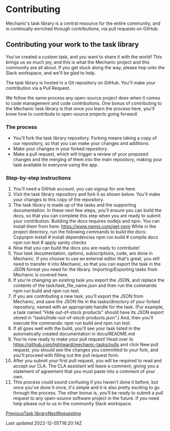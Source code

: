 # Contributing

Mechanic's task library is a central resource for the entire community, and is continually enriched through contributions, via pull requests on GitHub.

## Contributing your work to the task library

You've created a custom task, and you want to share it with the world! This brings us so much joy, and this is what the Mechanic project and this community are all about. If you get stuck along the way, please hop onto the Slack workspace, and we'll be glad to help.

The task library is hosted in a Git repository on GitHub. You'll make your contribution via a Pull Request.

We follow the same process any open-source project does when it comes to code management and code contributions. One bonus of contributing to the Mechanic task library is that once you learn the process here, you'll know how to contribute to open-source projects going forward.

### The process

- You'll fork the task library repository. Forking means taking a copy of our repository, so that you can make your changes and additions.
- Make your changes in your forked repository.
- Make a pull request, which will trigger a review of your proposed changes and the merging of them into the main repository, making your task available to everyone using the app.

### Step-by-step instructions

1. You'll need a GitHub account, you can signup for one here.
2. Visit the task library repository and fork it as shown below. You'll make your changes to this copy of the repository.
3. The task library is made up of the tasks and the supporting documentation. In these next few steps, you'll ensure you can build the docs, so that you can complete this step when you are ready to submit your contribution. Building the docs requires nodejs and npm. You can install them from here: https://www.npmjs.com/get-npm While in the project directory, run the following commands to build the docs: Copynpm install # install dependencies npm run build # compile docs npm run test # apply sanity checks
4. Now that you can build the docs you are ready to contribute!
5. Your task documentation, options, subscriptions, code, are done in Mechanic. If you choose to use an external editor that's great, you still need to transfer it into Mechanic, so that you can export the task in the JSON format you need for the library. Importing/Exporting tasks from Mechanic is covered here.
6. If you're changing an existing task you export the JSON, and replace the contents of the task/task\_file\_name.json and then run the commands npm run build and npm run test.
7. If you are contributing a new task, you'll export the JSON from Mechanic, and save the JSON file in the tasks/directory of your forked repository, named with an appropriate handle for the task. (For example, a task named "Hide out-of-stock products" should have its JSON export stored in "tasks/hide-out-of-stock-products.json".) And, then you'll execute the commands: npm run build and npm run test.
8. If all goes well with the build, you'll see your task listed in the automatically created documentation in docs/README.md
9. You're now ready to make your pull request! Head over to https://github.com/lightward/mechanic-tasks/pulls and click New pull request, you should see the changes you committed to your fork, and you'll proceed with filling out the pull request form.
10. After you submit your first pull request, you will be required to read and accept our CLA. The CLA assistant will leave a comment, giving you a statement of agreement that you must paste into a comment of your own.
11. This process could sound confusing if you haven't done it before, but once you've done it once, it's simple and it is also pretty exciting to go through the process. The other bonus is, you'll be ready to submit a pull request to any open-source software project in the future. If you need help please out to us in the community Slack workspace.

[PreviousTask library](/resources/task-library)[NextRequesting](/resources/task-library/requesting)

Last updated 2022-12-05T16:20:14Z